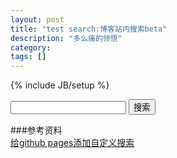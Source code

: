 ```yaml
---
layout: post
title: "test search:博客站内搜索beta"
description: "多么痛的领悟"
category: 
tags: []
---
```

{% include JB/setup %}


<!--Google站内搜索开始-->
<form method=get action="http://www.google.com/search" target="_blank">
<input type=text name=q>
<input type=submit name=btnG value="搜索">
<input type=hidden name=ie value=utf-8>
<input type=hidden name=oe value=utf-8>
<input type=hidden name=hl value=zh-CN>
<input type=hidden name=domains value="perthcharles.github.io">
<input type=hidden name=sitesearch value="perthcharles.github.io">
</form>
<!--Google站内搜索结束-->

###参考资料  
[给github pages添加自定义搜索](http://yysfire.github.com/webdesign/how-to-add-google-custom-search-to-github-pages.html)  
